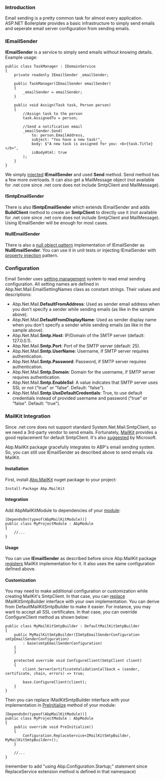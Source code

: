 ### Introduction

Email sending is a pretty common task for almost every application.
ASP.NET Boilerplate provides a basic infrastructure to simply send
emails and seperate email server configuration from sending emails.

### IEmailSender

**IEmailSender** is a service to simply send emails without knowing
details. Example usage:

    public class TaskManager : IDomainService
    {
        private readonly IEmailSender _emailSender;

        public TaskManager(IEmailSender emailSender)
        {
            _emailSender = emailSender;
        }

        public void Assign(Task task, Person person)
        {
            //Assign task to the person
            task.AssignedTo = person;

            //Send a notification email
            _emailSender.Send(
                to: person.EmailAddress,
                subject: "You have a new task!",
                body: $"A new task is assigned for you: <b>{task.Title}</b>",
                isBodyHtml: true
            );
        }
    }

We simply [injected](Dependency-Injection.html) **IEmailSender** and
used **Send** method. Send method has a few more overloads. It can also
get a MailMessage object (not available for .net core since .net core
does not include SmtpClient and MailMessage).

#### ISmtpEmailSender

There is also **ISmtpEmailSender** which extends IEmailSender and adds
**BuildClient** method to create an **SmtpClient** to directly use it
(not available for .net core since .net core does not include SmtpClient
and MailMessage). Using IEmailSender will be enough for most cases.

#### NullEmailSender

There is also a [null object
pattern](https://en.wikipedia.org/wiki/Null_Object_pattern)
implementation of IEmailSender as **NullEmailSender**. You can use it in
unit tests or injecting IEmalSender with [property
injection](Dependency-Injection.html) pattern.

### Configuration

Email Sender uses [setting management](Setting-Management.html) system
to read emal sending configuration. All setting names are defined in
Abp.Net.Mail.EmailSettingNames class as constant strings. Their values
and descriptions:

-   Abp.Net.Mail.**DefaultFromAddress**: Used as sender email address
    when you don't specify a sender while sending emails (as like in the
    sample above).
-   Abp.Net.Mail.**DefaultFromDisplayName**: Used as sender display name
    when you don't specify a sender while sending emails (as like in the
    sample above).
-   Abp.Net.Mail.**Smtp.Host**: IP/Domain of the SMTP server (default:
    127.0.0.1).
-   Abp.Net.Mail.**Smtp.Port**: Port of the SMTP server (default: 25).
-   Abp.Net.Mail.**Smtp.UserName**: Username, if SMTP server requires
    authentication.
-   Abp.Net.Mail.**Smtp.Password**: Password, if SMTP server requires
    authentication.
-   Abp.Net.Mail.**Smtp.Domain**: Domain for the username, if SMTP
    server requires authentication.
-   Abp.Net.Mail.**Smtp.EnableSsl**: A value indicates that SMTP server
    uses SSL or not ("true" or "false". Default: "false").
-   Abp.Net.Mail.**Smtp.UseDefaultCredentials**: True, to use default
    credentials instead of provided username and password ("true" or
    "false". Default: "true").

### MailKit Integration

Since .net core does not support standard System.Net.Mail.SmtpClient, so
we need a 3rd-party vendor to send emails. Fortunately,
[MailKit](https://github.com/jstedfast/MailKit) provides a good
replacement for default SmtpClient. It's also
[suggested](https://www.infoq.com/news/2017/04/MailKit-MimeKit-Official)
by Microsoft.

Abp.MailKit package gracefully integrates to ABP's email sending system.
So, you can still use IEmailSender as described above to send emails via
MailKit.

#### Installation

First, install [Abp.MailKit](https://www.nuget.org/packages/Abp.MailKit)
nuget package to your project:

    Install-Package Abp.MailKit

#### Integration

Add AbpMailKitModule to dependencies of your
[module](Module-System.html):

    [DependsOn(typeof(AbpMailKitModule))]
    public class MyProjectModule : AbpModule
    {
        //...
    }

#### Usage

You can use **IEmailSender** as described before since Abp.MailKit
package [registers](Dependency-Injection.html) MailKit implementation
for it. It also uses the same configuration defined above.

#### Customization

You may need to make additional configuration or customization while
creating MailKit's SmtpClient. In that case, you can
[replace](Startup-Configuration.html) IMailKitSmtpBuilder interface with
your own implementation. You can derive from DefaultMailKitSmtpBuilder
to make it easier. For instance, you may want to accept all SSL
certificates. In that case, you can override ConfigureClient method as
shown below:

    public class MyMailKitSmtpBuilder : DefaultMailKitSmtpBuilder
    {
        public MyMailKitSmtpBuilder(ISmtpEmailSenderConfiguration smtpEmailSenderConfiguration) 
            : base(smtpEmailSenderConfiguration)
        {
        }

        protected override void ConfigureClient(SmtpClient client)
        {
            client.ServerCertificateValidationCallback = (sender, certificate, chain, errors) => true;

            base.ConfigureClient(client);
        }
    }

Then you can replace IMailKitSmtpBuilder interface with your
implementation in [PreInitialize](Module-System.html) method of your
module:

    [DependsOn(typeof(AbpMailKitModule))]
    public class MyProjectModule : AbpModule
    {
        public override void PreInitialize()
        {
            Configuration.ReplaceService<IMailKitSmtpBuilder, MyMailKitSmtpBuilder>();
        }

        //...
    }

(remember to add "using Abp.Configuration.Startup;" statement since
ReplaceService extension method is defined in that namespace)
